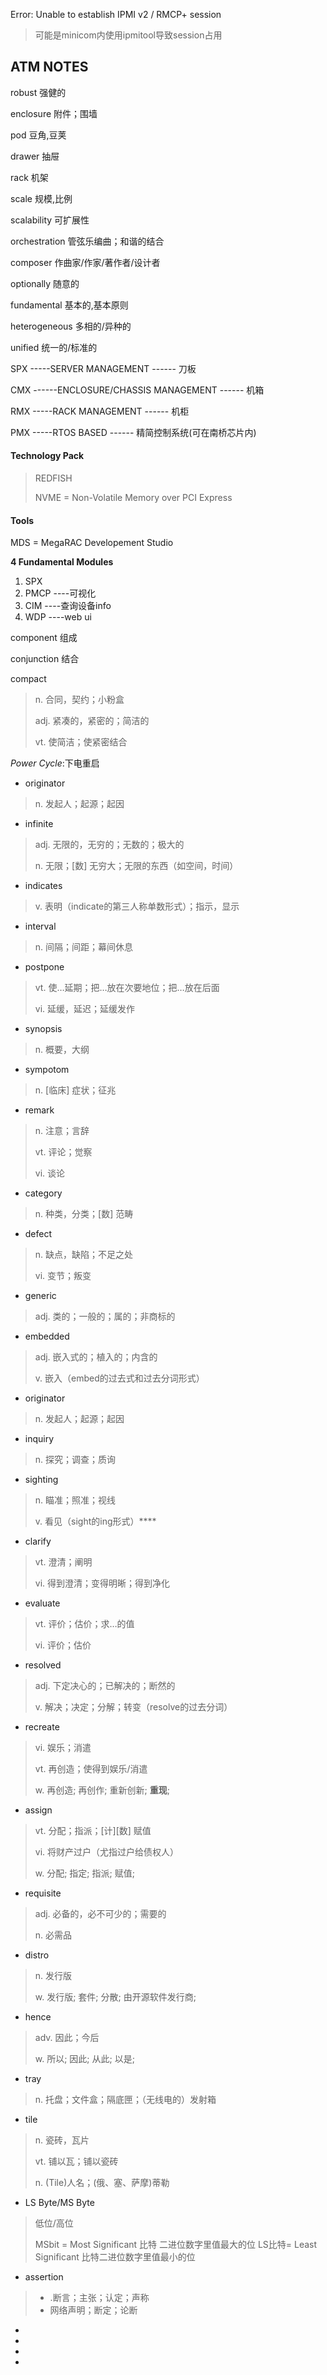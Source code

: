 Error: Unable to establish IPMI v2 / RMCP+ session

> 可能是minicom内使用ipmitool导致session占用



## ATM NOTES

robust  强健的

enclosure 附件；围墙

pod 豆角,豆荚

drawer 抽屉

rack 机架

scale 规模,比例

scalability 可扩展性

orchestration 管弦乐编曲；和谐的结合

composer 作曲家/作家/著作者/设计者

optionally 随意的

fundamental 基本的,基本原则

heterogeneous 多相的/异种的

unified 统一的/标准的



SPX -----SERVER MANAGEMENT ------ 刀板

CMX ------ENCLOSURE/CHASSIS MANAGEMENT ------ 机箱

RMX -----RACK MANAGEMENT ------ 机柜

PMX -----RTOS BASED ------ 精简控制系统(可在南桥芯片内)



#### Technology Pack

> REDFISH
>
> NVME = Non-Volatile Memory over PCI Express



#### Tools

MDS = MegaRAC Developement Studio

**4 Fundamental Modules**

1. SPX
2. PMCP ----可视化
3. CIM  ----查询设备info
4. WDP ----web ui





component 组成

conjunction 结合

compact 

> n. 合同，契约；小粉盒
>
> adj. 紧凑的，紧密的；简洁的
>
> vt. 使简洁；使紧密结合



*Power* *Cycle*:下电重启

- originator

> n. 发起人；起源；起因

- infinite

> adj. 无限的，无穷的；无数的；极大的
>
> n. 无限；[数] 无穷大；无限的东西（如空间，时间）

- indicates

> v. 表明（indicate的第三人称单数形式）；指示，显示

- interval

> n. 间隔；间距；幕间休息

- postpone

> vt. 使…延期；把…放在次要地位；把…放在后面
>
> vi. 延缓，延迟；延缓发作

- synopsis

> n. 概要，大纲

- sympotom

> n. [临床] 症状；征兆

- remark

> n. 注意；言辞
>
> vt. 评论；觉察
>
> vi. 谈论

- category

> n. 种类，分类；[数] 范畴

- defect

> n. 缺点，缺陷；不足之处
>
> vi. 变节；叛变

- generic

> adj. 类的；一般的；属的；非商标的

- embedded

> adj. 嵌入式的；植入的；内含的
>
> v. 嵌入（embed的过去式和过去分词形式）

- originator

> n. 发起人；起源；起因

- inquiry

> n. 探究；调查；质询

- sighting

> n. 瞄准；照准；视线
>
> v. 看见（sight的ing形式）****

- clarify

> vt. 澄清；阐明
>
> vi. 得到澄清；变得明晰；得到净化

- evaluate

> vt. 评价；估价；求…的值
>
> vi. 评价；估价

- resolved

> adj. 下定决心的；已解决的；断然的
>
> v. 解决；决定；分解；转变（resolve的过去分词）

- recreate

> vi. 娱乐；消遣
>
> vt. 再创造；使得到娱乐/消遣
>
> w. 再创造; 再创作; 重新创新; **重现**; 

- assign

> vt. 分配；指派；[计][数] 赋值
>
> vi. 将财产过户（尤指过户给债权人）
>
> w. 分配; 指定; 指派; 赋值; 

- requisite

> adj. 必备的，必不可少的；需要的
>
> n. 必需品

- distro

> n. 发行版
>
> w. 发行版; 套件; 分散; 由开源软件发行商; 

- hence

> adv. 因此；今后
>
> w. 所以; 因此; 从此; 以是;

- tray

> n. 托盘；文件盒；隔底匣；（无线电的）发射箱

- tile

> n. 瓷砖，瓦片
>
> vt. 铺以瓦；铺以瓷砖
>
> n. (Tile)人名；(俄、塞、萨摩)蒂勒

- LS Byte/MS Byte

> 低位/高位
>
> MSbit = Most Significant 比特 二进位数字里值最大的位
> LS比特= Least Significant 比特二进位数字里值最小的位

- assertion

> - .断言；主张；认定；声称
> - 网络声明；断定；论断

- 
- 
- 
- 

